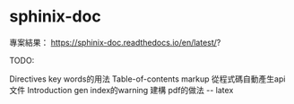 # sphinix-doc  

專案結果： https://sphinix-doc.readthedocs.io/en/latest/?

TODO:

Directives key words的用法
    Table-of-contents markup
從程式碼自動產生api文件
Introduction
gen index的warning
建構 pdf的做法 -- latex 


